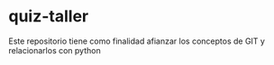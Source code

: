 # quiz-taller
Este repositorio tiene como finalidad afianzar los conceptos de GIT y relacionarlos con python
